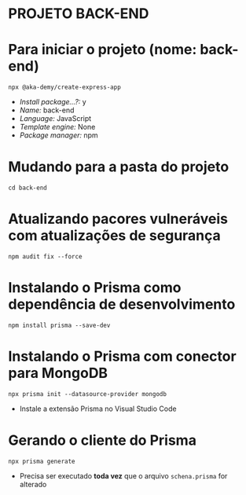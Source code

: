 PROJETO BACK-END
================

# Para iniciar o projeto (nome: back-end)
`npx @aka-demy/create-express-app`
* _Install package...?:_ y
* _Name:_ back-end
* _Language:_ JavaScript
* _Template engine:_ None
* _Package manager:_ npm

# Mudando para a pasta do projeto
`cd back-end`

# Atualizando pacores vulneráveis com atualizações de segurança
`npm audit fix --force`

# Instalando o Prisma como dependência de desenvolvimento
`npm install prisma --save-dev`

# Instalando o Prisma com conector para MongoDB
`npx prisma init --datasource-provider mongodb`
* Instale a extensão Prisma no Visual Studio Code

# Gerando o cliente do Prisma
`npx prisma generate`
* Precisa ser executado **toda vez** que o arquivo `schena.prisma` for alterado

